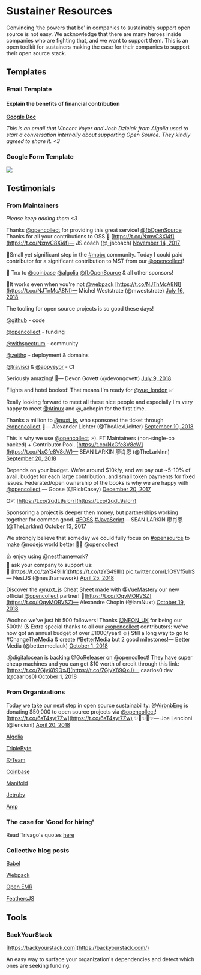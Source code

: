 # Sustainer Resources

Convincing 'the powers that be' in companies to sustainably support open source is not easy. We acknowledge that there are many heroes inside companies who are fighting that, and we want to support them. This is an open toolkit for sustainers making the case for their companies to support their open source stack.

## Templates

### Email Template

#### Explain the benefits of financial contribution

[**Google Doc**](https://docs.google.com/document/d/1yViQ4Qq9aqRMfoApTxaHXtG7DDhTFmcfmAencw8ereU/edit?usp=sharing)

_This is an email that Vincent Voyer and Josh Dzielak from Algolia used to start a conversation internally about supporting Open Source. They kindly agreed to share it. &lt;3_

### Google Form Template

![](../../.gitbook/assets/image_2_1_vsbdbs.png)

## Testimonials

### From Maintainers

_Please keep adding them &lt;3_

Thanks [@opencollect](https://twitter.com/opencollect?ref_src=twsrc%5Etfw) for providing this great service! [@fbOpenSource](https://twitter.com/fbOpenSource?ref_src=twsrc%5Etfw) Thanks for all your contributions to OSS 🙌 [https://t.co/NxnvC8Xi4f](https://t.co/NxnvC8Xi4f)— JS.coach \(@\_jscoach\) [November 14, 2017](https://twitter.com/_jscoach/status/930429575867355136?ref_src=twsrc%5Etfw)

💸Small yet significant step in the [\#mobx](https://twitter.com/hashtag/mobx?src=hash&ref_src=twsrc%5Etfw) community. Today I could paid contributor for a significant contribution to MST from our [@opencollect](https://twitter.com/opencollect?ref_src=twsrc%5Etfw)!

👏 Tnx to [@coinbase](https://twitter.com/coinbase?ref_src=twsrc%5Etfw) [@algolia](https://twitter.com/algolia?ref_src=twsrc%5Etfw) [@fbOpenSource](https://twitter.com/fbOpenSource?ref_src=twsrc%5Etfw) & all other sponsors!

🎉It works even when you're not [@webpack](https://twitter.com/webpack?ref_src=twsrc%5Etfw) [https://t.co/NJTnMcA8NI](https://t.co/NJTnMcA8NI)— Michel Weststrate \(@mweststrate\) [July 16, 2018](https://twitter.com/mweststrate/status/1018928640388730880?ref_src=twsrc%5Etfw)

The tooling for open source projects is so good these days!

[@github](https://twitter.com/github?ref_src=twsrc%5Etfw) - code

[@opencollect](https://twitter.com/opencollect?ref_src=twsrc%5Etfw) - funding

[@withspectrum](https://twitter.com/withspectrum?ref_src=twsrc%5Etfw) - community

[@zeithq](https://twitter.com/zeithq?ref_src=twsrc%5Etfw) - deployment & domains

[@travisci](https://twitter.com/travisci?ref_src=twsrc%5Etfw) & [@appveyor](https://twitter.com/appveyor?ref_src=twsrc%5Etfw) - CI

Seriously amazing! 🙏— Devon Govett \(@devongovett\) [July 9, 2018](https://twitter.com/devongovett/status/1016415051190714368?ref_src=twsrc%5Etfw)

Flights and hotel booked! That means I'm ready for [@vue\_london](https://twitter.com/vue_london?ref_src=twsrc%5Etfw) ✅

Really looking forward to meet all these nice people and especially I'm very happy to meet [@Atinux](https://twitter.com/Atinux?ref_src=twsrc%5Etfw) and @\_achopin for the first time.

Thanks a million to [@nuxt\_js](https://twitter.com/nuxt_js?ref_src=twsrc%5Etfw), who sponsored the ticket through [@opencollect](https://twitter.com/opencollect?ref_src=twsrc%5Etfw) 🙏— Alexander Lichter \(@TheAlexLichter\) [September 10, 2018](https://twitter.com/TheAlexLichter/status/1039213736962220032?ref_src=twsrc%5Etfw)

This is why we use [@opencollect](https://twitter.com/opencollect?ref_src=twsrc%5Etfw) :-\). FT Maintainers \(non-single-co backed\) + Contributor Pool. [https://t.co/NxGfe8V8cW](https://t.co/NxGfe8V8cW)— SEAN LARKIN 廖肖恩 \(@TheLarkInn\) [September 20, 2018](https://twitter.com/TheLarkInn/status/1042906557149675520?ref_src=twsrc%5Etfw)

Depends on your budget. We're around $10k/y, and we pay out ~5-10% of avail. budget for each large contribution, and small token payments for fixed issues. Federated/open ownership of the books is why we are happy with [@opencollect](https://twitter.com/opencollect?ref_src=twsrc%5Etfw).— Goose \(@RickCasey\) [December 20, 2017](https://twitter.com/RickCasey/status/943381328329920512?ref_src=twsrc%5Etfw)

OP: [https://t.co/2qdL9slcrr](https://t.co/2qdL9slcrr)

Sponsoring a project is deeper then money, but partnerships working together for common good. [\#FOSS](https://twitter.com/hashtag/FOSS?src=hash&ref_src=twsrc%5Etfw) [\#JavaScript](https://twitter.com/hashtag/JavaScript?src=hash&ref_src=twsrc%5Etfw)— SEAN LARKIN 廖肖恩 \(@TheLarkInn\) [October 13, 2017](https://twitter.com/TheLarkInn/status/918924376157777920?ref_src=twsrc%5Etfw)

We strongly believe that someday we could fully focus on [\#opensource](https://twitter.com/hashtag/opensource?src=hash&ref_src=twsrc%5Etfw) to make [@nodejs](https://twitter.com/nodejs?ref_src=twsrc%5Etfw) world better 🚀🔥 [@opencollect](https://twitter.com/opencollect?ref_src=twsrc%5Etfw)

👍 enjoy using [@nestframework](https://twitter.com/nestframework?ref_src=twsrc%5Etfw)?  
🙌 ask your company to support us:  
🎁 [https://t.co/taYS49lllr](https://t.co/taYS49lllr) [pic.twitter.com/L1O9Vf5uhS](https://t.co/L1O9Vf5uhS)— NestJS \(@nestframework\) [April 25, 2018](https://twitter.com/nestframework/status/989207884700553221?ref_src=twsrc%5Etfw)

Discover the [@nuxt\_js](https://twitter.com/nuxt_js?ref_src=twsrc%5Etfw) Cheat Sheet made with [@VueMastery](https://twitter.com/VueMastery?ref_src=twsrc%5Etfw) our new official [@opencollect](https://twitter.com/opencollect?ref_src=twsrc%5Etfw) partner! 🙌[https://t.co/IOqvMORVSZ](https://t.co/IOqvMORVSZ)— Alexandre Chopin \(@IamNuxt\) [October 19, 2018](https://twitter.com/IamNuxt/status/1053207932811333634?ref_src=twsrc%5Etfw)

Woohoo we've just hit 500 followers! Thanks [@NEON\_UK](https://twitter.com/NEON_UK?ref_src=twsrc%5Etfw) for being our 500th! \(& Extra special thanks to all our [@opencollect](https://twitter.com/opencollect?ref_src=twsrc%5Etfw) contributors: we've now got an annual budget of over £1000/year! ☺️\) Still a long way to go to [\#ChangeTheMedia](https://twitter.com/hashtag/ChangeTheMedia?src=hash&ref_src=twsrc%5Etfw) & create [\#BetterMedia](https://twitter.com/hashtag/BetterMedia?src=hash&ref_src=twsrc%5Etfw) but 2 good milestones!— Better Media \(@bettermediauk\) [October 1, 2018](https://twitter.com/bettermediauk/status/1046757512769351680?ref_src=twsrc%5Etfw)

.[@digitalocean](https://twitter.com/digitalocean?ref_src=twsrc%5Etfw) is backing [@GoReleaser](https://twitter.com/GoReleaser?ref_src=twsrc%5Etfw) on [@opencollect](https://twitter.com/opencollect?ref_src=twsrc%5Etfw)! They have super cheap machines and you can get $10 worth of credit through this link: [https://t.co/7GjyX89QxJ](https://t.co/7GjyX89QxJ)— caarlos0.dev \(@caarlos0\) [October 1, 2018](https://twitter.com/caarlos0/status/1046750313234018306?ref_src=twsrc%5Etfw)

### From Organizations

Today we take our next step in open source sustainability: [@AirbnbEng](https://twitter.com/AirbnbEng?ref_src=twsrc%5Etfw) is donating $50,000 to open source projects via [@opencollect](https://twitter.com/opencollect?ref_src=twsrc%5Etfw)! [https://t.co/6sT4syt7Zw](https://t.co/6sT4syt7Zw) ✨🌟✨🌟✨— Joe Lencioni \(@lencioni\) [April 20, 2018](https://twitter.com/lencioni/status/987365254731476992?ref_src=twsrc%5Etfw)

[Algolia](https://blog.algolia.com/supporting-open-source-projects/)

[TripleByte](https://triplebyte.com/blog/we-re-creating-a-new-source-of-revenue-open-source-software)

[X-Team](https://hackernoon.com/how-webpack-raised-15-000-in-3-months-and-the-future-of-open-source-cb2c9f68fffa)

[Coinbase](https://engineering.coinbase.com/coinbase-open-source-fund-may-june-update-9f6fef200b04)

[Manifold](https://blog.manifold.co/manifold-update-human-peter-ef15771feae0)

[Jetruby](https://expertise.jetruby.com/why-your-it-business-should-support-open-source-658c4b7e650d?gi=5ecf81bfc295)

[Amp](https://amphtml.wordpress.com/2018/01/05/supporting-open-source-sustainability/)

### The case for 'Good for hiring'

Read Trivago's quotes [here](https://medium.com/webpack/trivago-sponsors-webpack-for-second-year-bfe6ca2f0702)

### Collective blog posts

[Babel](https://babeljs.io/blog/2018/07/16/announcing-babels-new-partnership-with-trivago)

[Webpack](https://medium.com/webpack/trivago-sponsors-webpack-for-second-year-bfe6ca2f0702)

[Open EMR](https://www.openemr.blog/post/accepting-donations-on-opencollective/)

[FeathersJS](https://blog.feathersjs.com/flying-into-2018-13bda623f089)

## Tools

### BackYourStack

[https://backyourstack.com](https://backyourstack.com/)

An easy way to surface your organization's dependencies and detect which ones are seeking funding.

